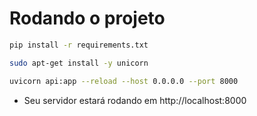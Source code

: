 # Rodando o projeto

```bash
pip install -r requirements.txt
```

```bash
sudo apt-get install -y unicorn
```

```bash
uvicorn api:app --reload --host 0.0.0.0 --port 8000
```

- Seu servidor estará rodando em http://localhost:8000
